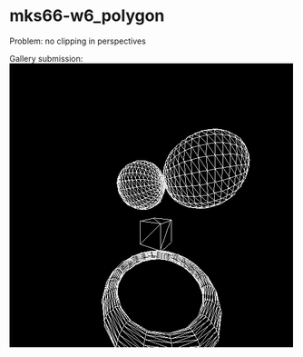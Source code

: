 # mks66-w6_polygon

Problem: no clipping in perspectives

Gallery submission:
![Gallery Submission](https://github.com/ruoshui-git/mks66-w6_polygon/blob/master/product/perspectives.gif)
